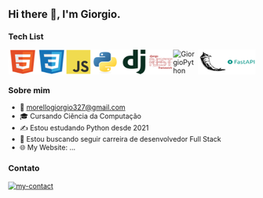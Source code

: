 ## Hi there 👋, I'm Giorgio.
### Tech List
<div style="display: flex">
 <img align="center" alt="Giorgio-HTML" height="50" width="60" src="https://raw.githubusercontent.com/devicons/devicon/master/icons/html5/html5-original.svg">
 <img align="center" alt="Giorgio-CSS" height="50" width="60" src="https://raw.githubusercontent.com/devicons/devicon/master/icons/css3/css3-original.svg">
 <img align="center"alt="GiorgioPython"height="50"width="50"src="https://github.com/devicons/devicon/blob/master/icons/javascript/javascript-original.svg">
 <img align="center" alt="Giorgio-Python" height="50" width="60" src="https://raw.githubusercontent.com/devicons/devicon/master/icons/python/python-original.svg">
 <img align="center" alt="Giorgio-Django" height="50" width="60" src="https://github.com/devicons/devicon/blob/master/icons/django/django-plain.svg">
 <img title="Django Rest Framework" align="center"alt="GiorgioPython"height="50"width="50"src="https://raw.githubusercontent.com/devicons/devicon/ca28c779441053191ff11710fe24a9e6c23690d6/icons/djangorest/djangorest-line.svg">
 <img title="Django Ninja" align="center"alt="GiorgioPython"height="50"width="50"src="https://django-ninja.dev/img/logo-big.png">
 
 <img align="center" alt="Flask" height="50" width="60" src="https://github.com/devicons/devicon/blob/master/icons/flask/flask-original.svg">
 <img align="center" alt="FastAPI" height="50" width="60" src="https://github.com/devicons/devicon/blob/master/icons/fastapi/fastapi-original-wordmark.svg">


  


 
</div>

### Sobre mim
- 📧 morellogiorgio327@gmail.com
- 🎓 Cursando Ciência da Computação
- ✍️ Estou estudando Python desde 2021
- 📝 Estou buscando seguir carreira de desenvolvedor Full Stack
- 🌐 My Website: ...


### Contato
<a href="https://www.linkedin.com/in/giorgio-morello-b72342231/" target="_blank" >
 <img align="center" alt="my-contact" src="https://img.shields.io/badge/LinkedIn-0077B5?style=for-the-badge&logo=linkedin&logoColor=white">
</a>





